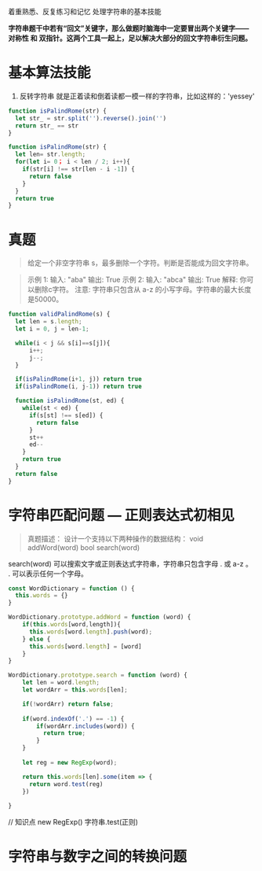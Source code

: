 
着重熟悉、反复练习和记忆
处理字符串的基本技能

**字符串题干中若有“回文”关键字，那么做题时脑海中一定要冒出两个关键字——对称性 和 双指针。这两个工具一起上，足以解决大部分的回文字符串衍生问题。**
# 基本算法技能

1. 反转字符串
就是正着读和倒着读都一模一样的字符串，比如这样的：'yessey'

```js
function isPalindRome(str) {
  let str_ = str.split('').reverse().join('')
  return str_ == str
}

function isPalindRome(str) {
  let len= str.length;
  for(let i= 0； i < len / 2; i++){
    if(str[i] !== str[len - i -1]) {
      return false
    }
  }
  return true
} 
```

# 真题
> 给定一个非空字符串 s，最多删除一个字符。判断是否能成为回文字符串。

>示例 1: 输入: "aba"
输出: True
示例 2:
输入: "abca"
输出: True
解释: 你可以删除c字符。
注意: 字符串只包含从 a-z 的小写字母。字符串的最大长度是50000。

```js
function validPalindRome(s) {
  let len = s.length;
  let i = 0, j = len-1;

  while(i < j && s[i]==s[j]){
      i++;
      j--;
  }

  if(isPalindRome(i+1, j)) return true
  if(isPalindRome(i, j-1)) return true

  function isPalindRome(st, ed) {
    while(st < ed) {
      if(s[st] !== s[ed]) {
        return false
      }
      st++
      ed--
    }
    return true
  }
  return false
}
```

# 字符串匹配问题 — 正则表达式初相见
> 真题描述： 设计一个支持以下两种操作的数据结构：
void addWord(word)
bool search(word)

search(word) 可以搜索文字或正则表达式字符串，字符串只包含字母 . 或 a-z 。
. 可以表示任何一个字母。

```js
const WordDictionary = function () {
  this.words = {}
}

WordDictionary.prototype.addWord = function (word) {
    if(this.words[word,length]){
      this.words[word.length].push(word);
    } else {
      this.words[word.length] = [word]
    }
}

WordDictionary.prototype.search = function (word) {
    let len = word.length;
    let wordArr = this.words[len];

    if(!wordArr) return false;
    
    if(word.indexOf('.') == -1) {
        if(wordArr.includes(word)) {
          return true;
        }
    }
    
    let reg = new RegExp(word);

    return this.words[len].some(item => {
      return word.test(reg)
    })
    
}
```
// 知识点 new RegExp()  字符串.test(正则)

# 字符串与数字之间的转换问题
